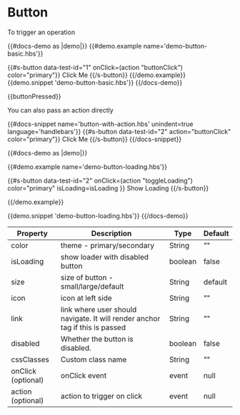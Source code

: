 # Button

<p>To trigger an operation</p>

{{#docs-demo as |demo|}}
{{#demo.example name='demo-button-basic.hbs'}}


{{#s-button
  data-test-id="1"
  onClick=(action "buttonClick")
  color="primary"}}
    Click Me
{{/s-button}}
{{/demo.example}}
{{demo.snippet 'demo-button-basic.hbs'}}
{{/docs-demo}}

<p class="pl15">{{buttonPressed}}</p>

<p>You can also pass an action directly</p>
{{#docs-snippet name='button-with-action.hbs' unindent=true language='handlebars'}}
  {{#s-button
    data-test-id="2"
    action="buttonClick"
    color="primary"}}
      Click Me
  {{/s-button}}
{{/docs-snippet}}

{{#docs-demo as |demo|}}

{{#demo.example name='demo-button-loading.hbs'}}

{{#s-button
  data-test-id="2"
  onClick=(action "toggleLoading")
  color="primary"
  isLoading=isLoading }}
    Show Loading
{{/s-button}}

{{/demo.example}}

{{demo.snippet 'demo-button-loading.hbs'}}
{{/docs-demo}}





| Property   | Description                                                                  | Type    | Default |
| ---------- | ---------------------------------------------------------------------------- | ------- | ------- |
| color      | theme - primary/secondary                                                    | String  | ""      |
| isLoading  | show loader with disabled button                                            | boolean  | false  |
| size  | size of button  - small/large/default                                             | String  | default |
| icon  | icon at left side                                                                 | String  | ""      |
| link       | link where user should navigate. It will render anchor tag if this is passed | String  | ""      |
| disabled   | Whether the button is disabled.                                               | boolean | false   |
| cssClasses  | Custom class name                                                            | String  | ""      |
| onClick (optional) | onClick event                                                                   | event   | null    |
| action (optional) | action to trigger on click                                                                   | event   | null    |

